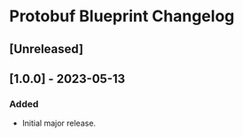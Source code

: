 # Protobuf Blueprint Changelog

## [Unreleased]

## [1.0.0] - 2023-05-13

### Added
- Initial major release.